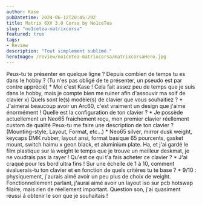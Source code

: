 ```yaml
---
author: Kase
pubDatetime: 2024-06-12T20:45:29Z
title: Matrix 6XV 3.0 Corsa by No1ceTea
slug: "no1cetea-matrixcorsa"
featured: true
tags:
- Review
description: "Tout simplement sublimé."
heroImage: /review/no1cetea-matrixcorsa/matrixcorsaHero.jpg
---
```


Peux-tu te présenter en quelque ligne ? Depuis combien de temps tu es dans le hobby ? (Tu n'es pas obligé de te présenter, un pseudo est par contre apprécié)
*
Moi c'est Kase ! Cela fait assez peu de temps que je suis dans le hobby, mais je compte bien me ruiner afin d'assouvir ma soif de clavier x)
Quels sont le(s) modèle(s) de clavier que vous souhaitiez ?
*
J'aimerai beaucoup avoir un Arc60, c'est vraiment un design que j'aime énormément !
Quelle est la configuration de ton clavier ?
*
Je possède actuellement un Neo65 fraichement reçu, mon premier clavier réellement custom de qualité
Peux-tu me faire une description de ton clavier ? (Mounting-style, Layout, Format, etc...)
*
Neo65 silver, mirror dusk weight, keycaps DMK rubber, layout ansi, format basique 65 pourcents, gasket mount, switch haimu x geon black, et aluminium plate. Ha, et j'ai gardé le film plastique sur la weight le temps que je trouve un meilleur deskmat, je ne voudrais pas la rayer !
Qu'est ce qui t'a fais acheter ce clavier ?
*
J'ai craqué pour les bord ultra fins !
Sur une échelle de 1 à 10, comment évaluerais-tu ton clavier et en fonction de quels critères tu te base ?
*
9/10 : physiquement, j'aurais aimé avoir un peu plus de choix de weight. Fonctionnellement parlant, j'aurai aimé avoir un layout iso sur pcb hotswap filaire, mais rien de réellement important. Question son, j'ai quasiment réussi á obtenir le son que je souhaitais !